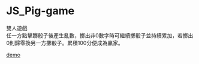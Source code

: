 # JS_Pig-game
雙人遊戲<br>
任一方點擊躑骰子後產生亂數，擲出非0數字時可繼續擲骰子並持續累加，若擲出0則歸零換另一方擲骰子。累積100分便成為贏家。

[demo](https://kkaic.github.io/JS_Pig-game/)
